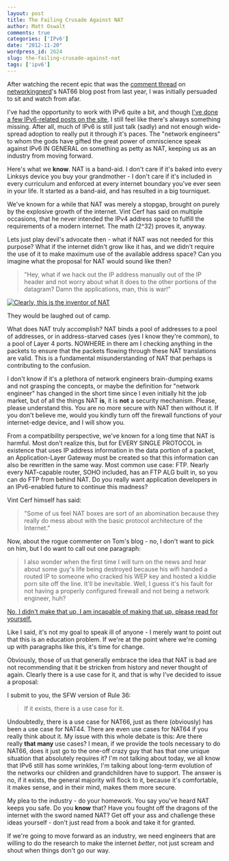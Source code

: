 ```yaml
---
layout: post
title: The Failing Crusade Against NAT
author: Matt Oswalt
comments: true
categories: ['IPv6']
date: "2012-11-20"
wordpress_id: 2624
slug: the-failing-crusade-against-nat
tags: ['ipv6']
---
```



After watching the recent epic that was the [comment thread](http://networkingnerd.net/2011/12/01/whats-the-point-of-nat66/#comment-2575) on [networkingnerd](https://twitter.com/networkingnerd)'s NAT66 blog post from last year, I was initially persuaded to sit and watch from afar.

I've had the opportunity to work with IPv6 quite a bit, and though [I've done a few IPv6-related posts on the site](https://keepingitclassless.net/category/blog/ipv6-2/), I still feel like there's always something missing. After all, much of IPv6 is still just talk (sadly) and not enough wide-spread adoption to really put it through it's paces. The "network engineers" to whom the gods have gifted the great power of omniscience speak against IPv6 IN GENERAL on something as petty as NAT, keeping us as an industry from moving forward.

Here's what we **know**. NAT is a band-aid. I don't care if it's baked into every Linksys device you buy your grandmother - I don't care if it's included in every curriculum and enforced at every internet boundary you've ever seen in your life. It started as a band-aid, and has resulted in a big tourniquet.

We've known for a while that NAT was merely a stopgap, brought on purely by the explosive growth of the internet. Vint Cerf has said on multiple occasions, that he never intended the IPv4 address space to fulfill the requirements of a modern internet. The math (2^32) proves it, anyway.

Lets just play devil's advocate then - what if NAT was not needed for this purpose? What if the internet didn't grow like it has, and we didn't require the use of it to make maximum use of the available address space? Can you imagine what the proposal for NAT would sound like then?


> "Hey, what if we hack out the IP address manually out of the IP header and not worry about what it does to the other portions of the datagram? Damn the applications, man, this is war!"

[![Clearly, this is the inventor of NAT](assets/2012/11/mad_scientist.jpg)](assets/2012/11/mad_scientist.jpg)

They would be laughed out of camp.

What does NAT truly accomplish? NAT binds a pool of addresses to a pool of addresses, or in address-starved cases (yes I know they're common), to a pool of Layer 4 ports. NOWHERE in there am I checking anything in the packets to ensure that the packets flowing through these NAT translations are valid. This is a fundamental misunderstanding of NAT that perhaps is contributing to the confusion.

I don't know if it's a plethora of network engineers brain-dumping exams and not grasping the concepts, or maybe the definition for "network engineer" has changed in the short time since I even initially hit the job market, but of all the things NAT **is**, it is **not** a security mechanism. Please, please understand this. You are no more secure with NAT then without it. If you don't believe me, would you kindly turn off the firewall functions of your internet-edge device, and I will show you.

From a compatibility perspective, we've known for a long time that NAT is harmful. Most don't realize this, but for EVERY SINGLE PROTOCOL in existence that uses IP address information in the data portion of a packet, an Application-Layer Gateway must be created so that this information can also be rewritten in the same way. Most common use case: FTP. Nearly every NAT-capable router, SOHO included, has an FTP ALG built in, so you can do FTP from behind NAT. Do you really want application developers in an IPv6-enabled future to continue this madness?

Vint Cerf himself has said:

> "Some of us feel NAT boxes are sort of an abomination because they really do mess about with the basic protocol architecture of the Internet."

Now, about the rogue commenter on Tom's blog - no, I don't want to pick on him, but I do want to call out one paragraph:

> I also wonder when the first time I will turn on the news and hear about some guy's life being destroyed because his wifi handed a routed IP to someone who cracked his WEP key and hosted a kiddie porn site off the line. It'll be inevitable. Well, I guess it's his fault for not having a properly configured firewall and not being a network engineer, huh?

[No, I didn't make that up, I am incapable of making that up, please read for yourself.](http://networkingnerd.net/2011/12/01/whats-the-point-of-nat66/#comment-2575)

Like I said, it's not my goal to speak ill of anyone - I merely want to point out that this is an education problem. If we're at the point where we're coming up with paragraphs like this, it's time for change.

Obviously, those of us that generally embrace the idea that NAT is bad are not recommending that it be stricken from history and never thought of again. Clearly there is a use case for it, and that is why I've decided to issue a proposal:

I submit to you, the SFW version of Rule 36:

> If it exists, there is a use case for it.

Undoubtedly, there is a use case for NAT66, just as there (obviously) has been a use case for NAT44. There are even use cases for NAT64 if you really think about it. My issue with this whole debate is this: Are there really **that many** use cases? I mean, if we provide the tools necessary to do NAT66, does it just go to the one-off crazy guy that has that one unique situation that absolutely requires it? I'm not talking about today, we all know that IPv6 still has some wrinkles, I'm talking about long-term evolution of the networks our children and grandchildren have to support. The answer is no, if it exists, the general majority will flock to it, because it's comfortable, it makes sense, and in their mind, makes them more secure.

My plea to the industry - do your homework. You say you've heard NAT keeps you safe. Do you **know** that? Have you fought off the dragons of the internet with the sword named NAT? Get off your ass and challenge these ideas yourself - don't just read from a book and take it for granted.

If we're going to move forward as an industry, we need engineers that are willing to do the research to make the internet _better_, not just scream and shout when things don't go our way.